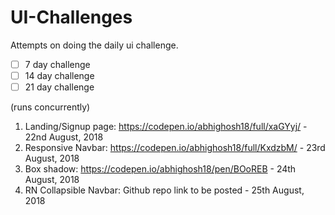 # UI-Challenges
Attempts on doing the daily ui challenge.

- [ ] 7 day challenge
- [ ] 14 day challenge
- [ ] 21 day challenge

(runs concurrently)

1. Landing/Signup page: https://codepen.io/abhighosh18/full/xaGYyj/ - 22nd August, 2018
2. Responsive Navbar: https://codepen.io/abhighosh18/full/KxdzbM/ - 23rd August, 2018
3. Box shadow: https://codepen.io/abhighosh18/pen/BOoREB - 24th August, 2018
4. RN Collapsible Navbar: Github repo link to be posted - 25th August, 2018
